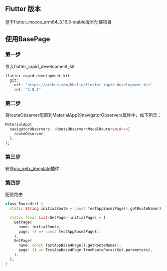 ## Flutter 版本

基于flutter_macos_arm64_3.16.3-stable版本创建项目

## 使用BasePage

### 第一步

导入flutter_rapid_development_kit

```dart
flutter_rapid_development_kit:
  git:
    url: "https://github.com/hbolin/flutter_rapid_development_kit"
    ref: "2.0.1"
```

### 第二步

将routeObserver配置到MaterialApp的navigatorObservers属性中，如下所示：

```dart
MaterialApp(
  navigatorObservers: <RouteObserver<ModalRoute<void>>>[
    routeObserver,
  ],
);
```

### 第三步

安装[my_getx_template](./资源/my_getx_template-2.0.2.jar)插件

### 第四步

配置路由

```dart
class RouteUtil {
  static String initialRoute = const TestAppBase3Page().getRouteName();

  static final List<GetPage> initialPages = [
    GetPage(
      name: initialRoute,
      page: () => const TestAppBase3Page(),
    ),
    GetPage(
      name: const TestAppBase4Page().getRouteName(),
      page: () => TestAppBase4Page.fromRouteParas(Get.parameters),
    ),
  ];
}
```